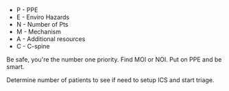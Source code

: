 - P - PPE
- E - Enviro Hazards
- N - Number of Pts
- M - Mechanism
- A - Additional resources
- C - C-spine

Be safe, you're the number one priority. Find MOI or NOI. Put on PPE and be smart.

Determine number of patients to see if need to setup ICS and start triage.